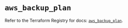 # `aws_backup_plan`

Refer to the Terraform Registry for docs: [`aws_backup_plan`](https://registry.terraform.io/providers/hashicorp/aws/6.15.0/docs/resources/backup_plan).
